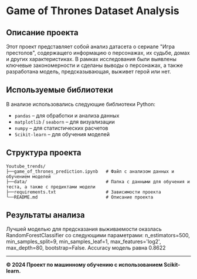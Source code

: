 # Game of Thrones Dataset Analysis

## Описание проекта
Этот проект представляет собой анализ датасета о сериале "Игра престолов", содержащего информацию о персонажах, их судьбе, домах и других характеристиках. В рамках исследования были выявлены ключевые закономерности и сделаны выводы о персонажах, а также разработана модель, предсказывающая, выживет герой или нет.

## Используемые библиотеки
В анализе использовались следующие библиотеки Python:
- `pandas` – для обработки и анализа данных
- `matplotlib` / `seaborn` – для визуализации
- `numpy` – для статистических расчетов
- `Scikit-learn` – для обучения моделей

## Структура проекта
```
Youtube_trends/
├──game_of_thrones_prediction.ipynb   # Файл с анализом данных и обучением моделей
├──data/                              # Папка с данными для обучения и теста, а также с предиктами модели
├──requirements.txt                   # Зависимости проекта
└──README.md                          # Описание проекта
```

## Результаты анализа

Лучшей моделью для предсказания выживаемости оказлась RandomForestClassifier со следующими параметрами: n_estimators=500, min_samples_split=9, min_samples_leaf=1, max_features='log2', max_depth=80, bootstrap=False. Accuracy модель равна 0.8622

---

**© 2024 Проект по машинному обучению с использованием Scikit-learn.**
